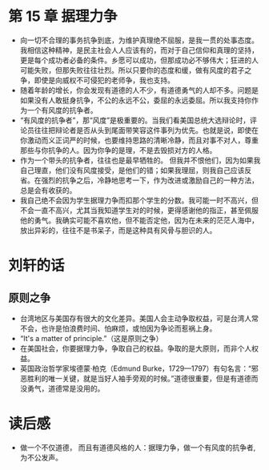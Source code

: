 # 第 15 章 据理力争

- 向一切不合理的事务抗争到底，为维护真理绝不屈服，是我一贯的处事态度。我相信这种精神，是民主社会人人应该有的，而对于自己信仰和真理的坚持，更是每个成功者必备的条件。乡愿可以成功，但那成功必不够伟大；狂进的人可能失败，但那失败往往壮烈。所以只要你的态度和缓，做有风度的君子之争，即使是向威权不可侵犯的老师争，我也支持。
- 随着年龄的增长，你会发现有道德的人不少，有道德勇气的人却不多。问题是如果没有人敢挺身抗争，不公的永远不公，委屈的永远委屈。所以我支持你作为一个有风度的抗争者。
- “有风度的抗争者”，那“风度”是极重要的。当我们看美国总统大选辩论时，评论员往往把辩论者是否从头到尾面带笑容这件事列为优先。也就是说，即使在你激动而义正词严的时候，也要维持思路的清晰冷静，而且对事不对人，尊重那些与你抗争的人。因为你争的是理，不是去毁损对方的人格。
- 作为一个带头的抗争者，往往也是最早牺牲的。
  但我并不恨他们，因为如果我自己理直，他们没有风度接受，是他们的错；如果我理屈，则我自己应该反省。在强烈的抗争之后，冷静地思考一下，作为改进或激励自己的一种方法，总是会有收获的。
- 我自己绝不会因为学生据理力争而扣那个学生的分数。我可能一时不高兴，但不会一直不高兴，尤其当我知道学生对的时候，更得感谢他的指正，甚至佩服他的勇气。我确实可能不喜欢他，但不能否定他，因为在未来的茫茫人海中，放出异彩的，往往不是书呆子，而是这种具有风骨与胆识的人。

# 刘轩的话

## 原则之争

- 台湾地区与美国存有很大的文化差异。美国人会主动争取权益，可是台湾人常不会，也许是怕浪费时间、怕麻烦，或怕因为争论而惹祸上身。
- “It's a matter of principle.”（这是原则之争）
- 在美国社会，你要据理力争，争取自己的权益。争取的是大原则，而非个人权益。
- 英国政治哲学家埃德蒙·柏克（Edmund Burke，1729—1797）有句名言：“邪恶胜利的唯一关键，就是当好人袖手旁观的时候。”道德很重要，但是有道德而没勇气，道德常是没用的。

# 读后感

- 做一个不仅道德， 而且有道德风格的人：据理力争，做一个有风度的抗争者, 为不公发声。
